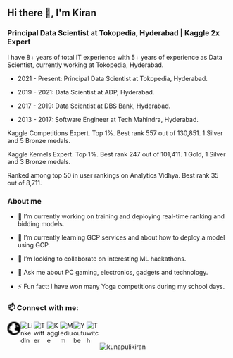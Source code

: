 ## Hi there 👋, I'm Kiran

<!--
**kirankunapuli/kirankunapuli** is a ✨ _special_ ✨ repository because its `README.md` (this file) appears on your GitHub profile.

Here are some ideas to get you started:

- 🔭 I’m currently working on ...
- 🌱 I’m currently learning ...
- 👯 I’m looking to collaborate on ...
- 🤔 I’m looking for help with ...
- 💬 Ask me about ...
- 📫 How to reach me: ...
- 😄 Pronouns: ...
- ⚡ Fun fact: ...
-->

### Principal Data Scientist at Tokopedia, Hyderabad | Kaggle 2x Expert

I have 8+ years of total IT experience with 5+ years of experience as Data Scientist, currently working at Tokopedia, Hyderabad.

- 2021 - Present: Principal Data Scientist at Tokopedia, Hyderabad.

- 2019 - 2021: Data Scientist at ADP, Hyderabad.

- 2017 - 2019: Data Scientist at DBS Bank, Hyderabad.

- 2013 - 2017: Software Engineer at Tech Mahindra, Hyderabad.

Kaggle Competitions Expert. Top 1%. Best rank 557 out of 130,851. 1 Silver and 5 Bronze medals.

Kaggle Kernels Expert. Top 1%. Best rank 247 out of 101,411. 1 Gold, 1 Silver and 3 Bronze medals.

Ranked among top 50 in user rankings on Analytics Vidhya. Best rank 35 out of 8,711.

### About me

- 🔭 I’m currently working on training and deploying real-time ranking and bidding models.

- 🌱 I’m currently learning GCP services and about how to deploy a model using GCP.

- 👯 I’m looking to collaborate on interesting ML hackathons.

- 💬 Ask me about PC gaming, electronics, gadgets and technology.

- ⚡ Fun fact: I have won many Yoga competitions during my school days.


### 📫 Connect with me:

[<img align="left" alt="Website" width="30px" target="_blank" src="https://raw.githubusercontent.com/iconic/open-iconic/master/svg/globe.svg" />][website]
[<img align="left" alt="LinkedIn" width="30px" target="_blank" src="https://cdn.jsdelivr.net/npm/simple-icons@v3/icons/linkedin.svg" />][linkedin]
[<img align="left" alt="Twitter" width="30px" target="_blank" src="https://cdn.jsdelivr.net/npm/simple-icons@v3/icons/twitter.svg" />][twitter]
[<img align="left" alt="Kaggle" width="30px" target="_blank" src="https://cdn.jsdelivr.net/npm/simple-icons@v3/icons/kaggle.svg" />][kaggle]
[<img align="left" alt="Medium" width="30px" target="_blank" src="https://cdn.jsdelivr.net/npm/simple-icons@v3/icons/instagram.svg" />][medium]
[<img align="left" alt="Youtube" width="30px" target="_blank" src="https://cdn.jsdelivr.net/npm/simple-icons@v3/icons/youtube.svg" />][youtube]
[<img align="left" alt="Twitch" width="30px" target="_blank" src="https://cdn.jsdelivr.net/npm/simple-icons@v3/icons/twitch.svg" />][twitch]
    
<br>
<br>

<p align="left"> <img src="https://komarev.com/ghpvc/?username=kunapulikiran&color=green&style=flat-square" alt="kunapulikiran" /> </p>

[website]: https://kirankunapuli.github.io/
[twitter]: https://twitter.com/KiranKunapuli
[linkedin]: https://in.linkedin.com/in/kirankunapuli
[kaggle]: https://www.kaggle.com/kirankunapuli
[medium]: https://medium.com/@kirankunapuli
[youtube]: https://www.youtube.com/c/KiranKunapuli/
[twitch]: https://www.twitch.tv/narik_kvsk
